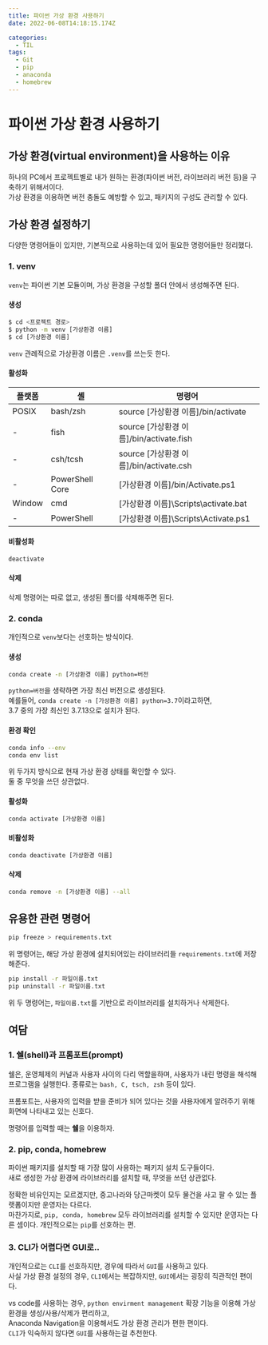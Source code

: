 ```yaml
---
title: 파이썬 가상 환경 사용하기
date: 2022-06-08T14:18:15.174Z

categories:
  - TIL
tags:
  - Git
  - pip
  - anaconda
  - homebrew
---
```


# 파이썬 가상 환경 사용하기
## 가상 환경(virtual environment)을 사용하는 이유
하나의 PC에서 프로젝트별로 내가 원하는 환경(파이썬 버전, 라이브러리 버전 등)을 구축하기 위해서이다.  
가상 환경을 이용하면 버전 충돌도 예방할 수 있고, 패키지의 구성도 관리할 수 있다.

## 가상 환경 설정하기
다양한 명령어들이 있지만, 기본적으로 사용하는데 있어 필요한 명령어들만 정리했다.
### 1. venv
`venv`는 파이썬 기본 모듈이며, 가상 환경을 구성할 폴더 안에서 생성해주면 된다.  
#### 생성
```bash
$ cd <프로젝트 경로>
$ python -m venv [가상환경 이름]
$ cd [가상환경 이름]
```
`venv` 관례적으로 가상환경 이름은 `.venv`를 쓰는듯 한다.

#### 활성화
| 플랫폼 | 셸 | 명령어 |
| --- | --- | --- |
| POSIX | bash/zsh | source [가상환경 이름]/bin/activate |
| - | fish | source [가상환경 이름]/bin/activate.fish |
| - | csh/tcsh | source [가상환경 이름]/bin/activate.csh |
| - | PowerShell Core | [가상환경 이름]/bin/Activate.ps1 |
| Window | cmd | [가상환경 이름]\Scripts\activate.bat |
| - | PowerShell | [가상환경 이름]\Scripts\Activate.ps1|

#### 비활성화
```bash
deactivate
```

#### 삭제
삭제 명령어는 따로 없고, 생성된 폴더를 삭제해주면 된다.

### 2. conda
개인적으로 `venv`보다는 선호하는 방식이다.  
#### 생성
```bash
conda create -n [가상환경 이름] python=버전
```
`python=버전`을 생략하면 가장 최신 버전으로 생성된다.  
예를들어, `conda create -n [가상환경 이름] python=3.7`이라고하면,  
3.7 중의 가장 최신인 3.7.13으로 설치가 된다.  

#### 환경 확인
```bash
conda info --env
conda env list
```
위 두가지 방식으로 현재 가상 환경 상태를 확인할 수 있다.  
둘 중 무엇을 쓰던 상관없다.  

#### 활성화
```bash
conda activate [가상환경 이름]
```

#### 비활성화
```bash
conda deactivate [가상환경 이름]
```

#### 삭제
```bash
conda remove -n [가상환경 이름] --all
```

## 유용한 관련 명령어
```bash
pip freeze > requirements.txt
```
위 명령어는, 해당 가상 환경에 설치되어있는 라이브러리들 `requirements.txt`에 저장해준다.  
```bash
pip install -r 파일이름.txt
pip uninstall -r 파일이름.txt
```
위 두 명령어는, `파일이름.txt`를 기반으로 라이브러리를 설치하거나 삭제한다.

## 여담
### 1. 쉘(shell)과 프롬포트(prompt)
쉘은, 운영체제의 커널과 사용자 사이의 다리 역할을하며, 사용자가 내린 명령을 해석해 프로그램을 실행한다. 종류로는 `bash, C, tsch, zsh` 등이 있다.  

프롬포트는, 사용자의 입력을 받을 준비가 되어 있다는 것을 사용자에게 알려주기 위해 화면에 나타내고 있는 신호다.  

명령어를 입력할 때는 **쉘**을 이용하자.

### 2. pip, conda, homebrew
파이썬 패키지를 설치할 때 가장 많이 사용하는 패키지 설치 도구들이다.  
새로 생성한 가상 환경에 라이브러리를 설치할 때, 무엇을 쓰던 상관없다.

정확한 비유인지는 모르겠지만, 중고나라와 당근마켓이 모두 물건을 사고 팔 수 있는 플랫폼이지만 운영자는 다르다.  
마찬가지로, `pip, conda, homebrew` 모두 라이브러리를 설치할 수 있지만 운영자는 다른 셈이다. 개인적으로는 `pip`를 선호하는 편.

### 3. CLI가 어렵다면 GUI로..
개인적으로는 `CLI`를 선호하지만, 경우에 따라서 `GUI`를 사용하고 있다.  
사실 가상 환경 설정의 경우, `CLI`에서는 복잡하지만, `GUI`에서는 굉장히 직관적인 편이다.  

vs code를 사용하는 경우, `python envirment management` 확장 기능을 이용해 가상 환경을 생성/사용/삭제가 편리하고,  
Anaconda Navigation을 이용해서도 가상 환경 관리가 편한 편이다.  
`CLI`가 익숙하지 않다면 `GUI`를 사용하는걸 추천한다.

